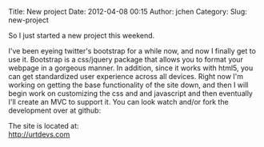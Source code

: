 Title: New project
Date: 2012-04-08 00:15
Author: jchen
Category:
Slug: new-project

So I just started a new project this weekend.

I've been eyeing twitter's bootstrap for a while now, and now I finally
get to use it. Bootstrap is a css/jquery package that allows you to
format your webpage in a gorgeous manner. In addition, since it works
with html5, you can get standardized user experience across all devices.
Right now I'm working on getting the base functionality of the site
down, and then I will begin work on customizing the css and and
javascript and then eventually I'll create an MVC to support it. You can
look watch and/or fork the development over at github:

The site is located at:  
<http://urtdevs.com>
